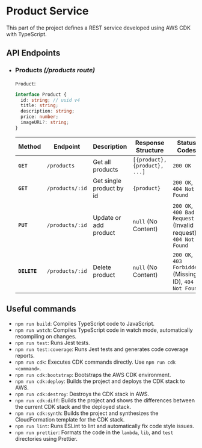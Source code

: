 # Product Service

This part of the project defines a REST service developed using AWS CDK with TypeScript.

## API Endpoints

- ### Products _(/products route)_
  `Product`:
  ```typescript
  interface Product {
    id: string; // uuid v4
    title: string;
    description: string;
    price: number;
    imageURL?: string;
  }
  ```
  | Method       | Endpoint        | Description              | Response Structure            | Status Codes                                                   |
  | ------------ | --------------- | ------------------------ | ----------------------------- | -------------------------------------------------------------- |
  | **`GET`**    | `/products`     | Get all products         | `[{product}, {product}, ...]` | `200 OK`                                                       |
  | **`GET`**    | `/products/:id` | Get single product by id | `{product}`                   | `200 OK`, `404 Not Found`                                      |
  | **`PUT`**    | `/products/:id` | Update or add product    | `null` (No Content)           | `200 OK`, `400 Bad Request` (Invalid request), `404 Not Found` |
  | **`DELETE`** | `/products/:id` | Delete product           | `null` (No Content)           | `200 OK`, `403 Forbidden` (Missing ID), `404 Not Found`        |


## Useful commands

- `npm run build`: Compiles TypeScript code to JavaScript.
- `npm run watch`: Compiles TypeScript code in watch mode, automatically recompiling on changes.
- `npm run test`: Runs Jest tests.
- `npm run test:coverage`: Runs Jest tests and generates code coverage reports.
- `npm run cdk`: Executes CDK commands directly. Use `npm run cdk <command>`.
- `npm run cdk:bootstrap`: Bootstraps the AWS CDK environment.
- `npm run cdk:deploy`: Builds the project and deploys the CDK stack to AWS.
- `npm run cdk:destroy`: Destroys the CDK stack in AWS.
- `npm run cdk:diff`: Builds the project and shows the differences between the current CDK stack and the deployed stack.
- `npm run cdk:synth`: Builds the project and synthesizes the CloudFormation template for the CDK stack.
- `npm run lint`: Runs ESLint to lint and automatically fix code style issues.
- `npm run prettier`: Formats the code in the `lambda`, `lib`, and `test` directories using Prettier.